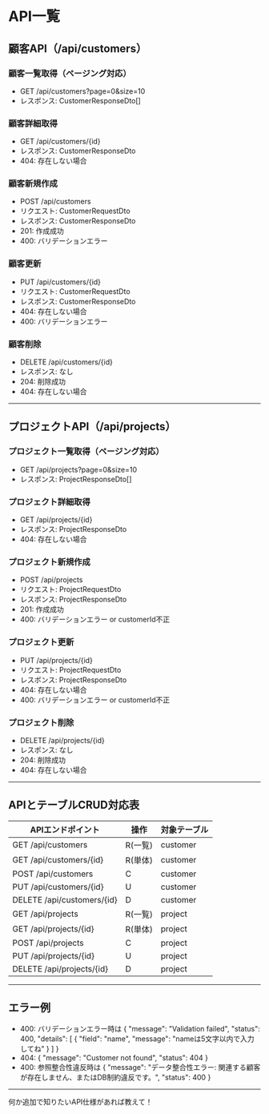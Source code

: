 # API一覧

## 顧客API（/api/customers）

### 顧客一覧取得（ページング対応）
- GET /api/customers?page=0&size=10
- レスポンス: CustomerResponseDto[]

### 顧客詳細取得
- GET /api/customers/{id}
- レスポンス: CustomerResponseDto
- 404: 存在しない場合

### 顧客新規作成
- POST /api/customers
- リクエスト: CustomerRequestDto
- レスポンス: CustomerResponseDto
- 201: 作成成功
- 400: バリデーションエラー

### 顧客更新
- PUT /api/customers/{id}
- リクエスト: CustomerRequestDto
- レスポンス: CustomerResponseDto
- 404: 存在しない場合
- 400: バリデーションエラー

### 顧客削除
- DELETE /api/customers/{id}
- レスポンス: なし
- 204: 削除成功
- 404: 存在しない場合

---

## プロジェクトAPI（/api/projects）

### プロジェクト一覧取得（ページング対応）
- GET /api/projects?page=0&size=10
- レスポンス: ProjectResponseDto[]

### プロジェクト詳細取得
- GET /api/projects/{id}
- レスポンス: ProjectResponseDto
- 404: 存在しない場合

### プロジェクト新規作成
- POST /api/projects
- リクエスト: ProjectRequestDto
- レスポンス: ProjectResponseDto
- 201: 作成成功
- 400: バリデーションエラー or customerId不正

### プロジェクト更新
- PUT /api/projects/{id}
- リクエスト: ProjectRequestDto
- レスポンス: ProjectResponseDto
- 404: 存在しない場合
- 400: バリデーションエラー or customerId不正

### プロジェクト削除
- DELETE /api/projects/{id}
- レスポンス: なし
- 204: 削除成功
- 404: 存在しない場合

---

## APIとテーブルCRUD対応表

| APIエンドポイント                | 操作   | 対象テーブル  |
|----------------------------------|--------|--------------|
| GET    /api/customers            | R(一覧) | customer     |
| GET    /api/customers/{id}       | R(単体) | customer     |
| POST   /api/customers            | C      | customer     |
| PUT    /api/customers/{id}       | U      | customer     |
| DELETE /api/customers/{id}       | D      | customer     |
| GET    /api/projects             | R(一覧) | project      |
| GET    /api/projects/{id}        | R(単体) | project      |
| POST   /api/projects             | C      | project      |
| PUT    /api/projects/{id}        | U      | project      |
| DELETE /api/projects/{id}        | D      | project      |

---

## エラー例
- 400: バリデーションエラー時は { "message": "Validation failed", "status": 400, "details": [ { "field": "name", "message": "nameは5文字以内で入力してね" } ] }
- 404: { "message": "Customer not found", "status": 404 }
- 400: 参照整合性違反時は { "message": "データ整合性エラー: 関連する顧客が存在しません、またはDB制約違反です。", "status": 400 }

---

何か追加で知りたいAPI仕様があれば教えて！
